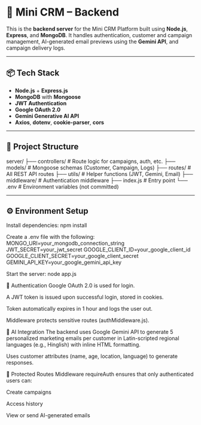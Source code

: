 # 🔧 Mini CRM – Backend

This is the **backend server** for the Mini CRM Platform built using **Node.js**, **Express**, and **MongoDB**. It handles authentication, customer and campaign management, AI-generated email previews using the **Gemini API**, and campaign delivery logs.

---

## 📦 Tech Stack

- **Node.js** + **Express.js**
- **MongoDB** with **Mongoose**
- **JWT Authentication**
- **Google OAuth 2.0**
- **Gemini Generative AI API**
- **Axios**, **dotenv**, **cookie-parser**, **cors**

---

## 📁 Project Structure

server/
├── controllers/ # Route logic for campaigns, auth, etc.
├── models/ # Mongoose schemas (Customer, Campaign, Logs)
├── routes/ # All REST API routes
├── utils/ # Helper functions (JWT, Gemini, Email)
├── middleware/ # Authentication middleware
├── index.js # Entry point
└── .env # Environment variables (not committed)

---

## ⚙️ Environment Setup

Install dependencies:
npm install

Create a .env file with the following:
MONGO_URI=your_mongodb_connection_string
JWT_SECRET=your_jwt_secret
GOOGLE_CLIENT_ID=your_google_client_id
GOOGLE_CLIENT_SECRET=your_google_client_secret
GEMINI_API_KEY=your_google_gemini_api_key

Start the server:
node app.js

🔐 Authentication
Google OAuth 2.0 is used for login.

A JWT token is issued upon successful login, stored in cookies.

Token automatically expires in 1 hour and logs the user out.

Middleware protects sensitive routes (authMiddleware.js).

🧠 AI Integration
The backend uses Google Gemini API to generate 5 personalized marketing emails per customer in Latin-scripted regional languages (e.g., Hinglish) with inline HTML formatting.


Uses customer attributes (name, age, location, language) to generate responses.


🔐 Protected Routes
Middleware requireAuth ensures that only authenticated users can:

Create campaigns

Access history

View or send AI-generated emails
